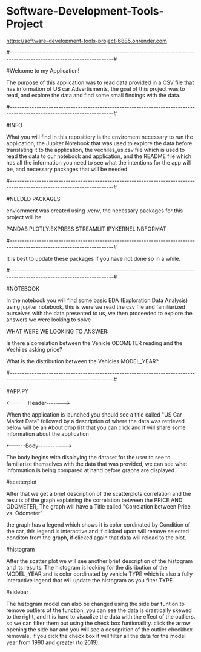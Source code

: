 # Software-Development-Tools-Project
https://software-development-tools-project-6885.onrender.com

#------------------------------------------------------------------------------------------------------------------------#

#Welcome to my Application!

The purpose of this application was to read data provided in a CSV file that has information of US car Advertisments,
the goal of this project was to read, and explore the data and find some small findings with the data.

#------------------------------------------------------------------------------------------------------------------------#

#INFO 

What you will find in this repositiory is the enviroment necessary to run the application, the Jupiter Notebook that was used to explore the data before translating it to the application, the vechiles_us.csv file which is used to read the data to our notebook and application, and the README file which has all the information you need to see what the intentions for the app will be, and necessary packages that will be needed

#------------------------------------------------------------------------------------------------------------------------#

#NEEDED PACKAGES

enviornment was created using .venv, the necessary packages for this project will be:

PANDAS 
PLOTLY.EXPRESS
STREAMLIT
IPYKERNEL
NBFORMAT

#------------------------------------------------------------------------------------------------------------------------#

It is  best to update these packages if you have not done so in a while.

#------------------------------------------------------------------------------------------------------------------------#

#NOTEBOOK

In the notebook you will find some basic EDA (Exploration Data Analysis) using jupiter notebook, this is were we read the csv file and familiarized ourselves with the data presented to us, we then proceeded to explore the answers we were looking to solve

WHAT WERE WE LOOKING TO ANSWER:

Is there a correlation between the Vehicle ODOMETER reading and the Vechiles asking price?

What is the distribution between the Vehicles MODEL_YEAR?

#------------------------------------------------------------------------------------------------------------------------#

#APP.PY

<------Header------->

When the application is launched you should see a title called "US Car Market Data" followed by a description of where the data was retrieved
below will be an About drop list that you can click and it will share some information about the application

<-----Body----------->

The body begins with displaying the dataset for the user to see to familiarize themselves with the data that was provided, we can see what information is being compared at hand before graphs are displayed

#scatterplot

After that we get a brief description of the scatterplots correlation and the results of the graph explaining the correlation between the PRICE AND ODOMETER, The graph will have a Title called "Correlation between Price vs. Odometer"

the graph has a legend which shows it is color cordinated by Condition of the car, this legend is interactive and if clicked upon will remove selected conditon from the graph, if clicked again that data will reload to the plot.

#histogram

After the scatter plot we will see another brief description of the histogram and its results. The histogram is looking for the disribution of the MODEL_YEAR and is color cordinated by vehicle TYPE which is also a fully interactive legend that will update the histogram as you filter TYPE.

#sidebar

The histogram model can also be changed using the side bar funtion to remove outliers of the function, you can see the data is drastically skewed to the right, and it is hard to visualize the data with the effect of the outliers. so we can filter them out using the check box funtionaility. click the arrow opening the side bar and you will see a descprition of the outlier checkbox removale, if you cick the check box it will filter all the data for the model year from 1990 and greater (to 2019).




